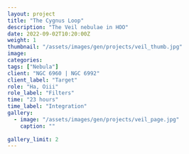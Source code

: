 ```yaml
---
layout: project
title: "The Cygnus Loop"
description: "The Veil nebulae in HOO"
date: 2022-09-02T10:20:00Z
weight: 1
thumbnail: "/assets/images/gen/projects/veil_thumb.jpg"
image: 
categories: 
tags: ["Nebula"]
client: "NGC 6960 | NGC 6992"
client_label: "Target"
role: "Ha, Oiii"
role_label: "Filters"
time: "23 hours"
time_label: "Integration"
gallery:
  - image: "/assets/images/gen/projects/veil_page.jpg"
    caption: ""
  
gallery_limit: 2
---
```


 